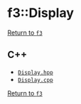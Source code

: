 # f3::Display

[Return to `f3`](/docs/f3.md)

## C++

- [`Display.hpp`](/c++/include/Display.hpp)
- [`Display.cpp`](/c++/source/Display.cpp)

[Return to `f3`](/docs/f3.md)